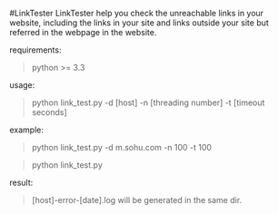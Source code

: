 #LinkTester
LinkTester help you check the unreachable links in your website, 
including the links in your site and links outside your site but referred in the webpage in the website.

requirements:
> python >= 3.3

usage:
> python link_test.py -d [host] -n [threading number] -t [timeout seconds]

example:
> python link_test.py -d m.sohu.com -n 100 -t 100

> python link_test.py

result:
> [host]-error-[date].log will be generated in the same dir.